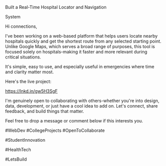 Built a Real-Time Hospital Locator and Navigation

System

Hi connections,

I've been working on a web-based platform that helps users locate nearby hospitals quickly and get the shortest route from any selected starting point. Unlike Google Maps, which serves a broad range of purposes, this tool is focused solely on hospitals-making it faster and more relevant during critical situations.

It's simple, easy to use, and especially useful in emergencies where time and clarity matter most.

Here's the live project:

https://lnkd.in/gw5H3SgF

I'm genuinely open to collaborating with others-whether you're into design, data, development, or just have a cool idea to add on. Let's connect, share feedback, and build things that matter.

Feel free to drop a message or comment below if this interests you.

#WebDev #CollegeProjects #OpenToCollaborate

#StudentInnovation

#HealthTech

#LetsBuild
